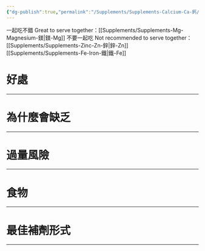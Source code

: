 ```yaml
---
{"dg-publish":true,"permalink":"/Supplements/Supplements-Calcium-Ca-鈣/","title":"鈣","created":"2024-08-25T11:22:13.000+08:00","updated":"2024-09-04T22:47:44.169+08:00"}
---
```


一起吃不錯 Great to serve together：[[Supplements/Supplements-Mg-Magnesium-鎂\|鎂-Mg]]
不要一起吃 Not recommended to serve together：[[Supplements/Supplements-Zinc-Zn-鋅\|鋅-Zn]] [[Supplements/Supplements-Fe-Iron-鐵\|鐵-Fe]]

# 好處



---

# 為什麼會缺乏



---

# 過量風險



---

# 食物



---

# 最佳補劑形式


---

